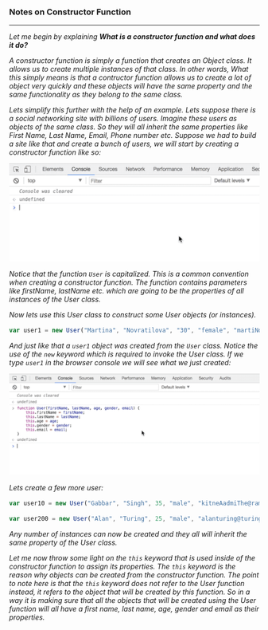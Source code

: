 ### Notes on Constructor Function
___
<i>Let me begin by explaining <b>What is a constructor function and what does it do?</b></i>

<i>A constructor function is simply a function that creates an Object class. It allows us to create multiple instances of that class. In other words, What this simply means is that a contructor function allows us to create a lot of object very quickly and these objects will have the same property and the same functionality as they belong to the same class.</i>

<i>Lets simplify this further with the help of an example. Lets suppose there is a social networking site with billions of users. Imagine these users as objects of the same class. So they will all inherit the same properties like First Name, Last Name, Email, Phone number etc. Suppose we had to build a site like that and create a bunch of users, we will start by creating a constructor function like so: </i>

![](img/functionUser/functionUser.gif)

<i>Notice that the function `User` is capitalized. This is a common convention when creating a constructor function. The function contains parameters like firstName, lastName etc. which are going to be the properties of all instances of the User class.</i>

<i>Now lets use this User class to construct some User objects (or instances).</i>

```js
var user1 = new User("Martina", "Novratilova", "30", "female", "martiNova@xyz.com");
```

<i>And just like that a `user1` object was created from the `User` class. Notice the use of the `new` keyword which is required to invoke the User class. If we type `user1` in the browser console we will see what we just created: </i>

![](img/user1/user1.gif)

<i>Lets create a few more user:</i>

```js
var user10 = new User("Gabbar", "Singh", 35, "male", "kitneAadmiThe@ramgadh.com");
```

```js
var user200 = new User("Alan", "Turing", 25, "male", "alanturing@turingmachine.com");
```

<i>Any number of instances can now be created and they all will inherit the same property of the User class.</i>

<i>Let me now throw some light on the `this` keyword that is used inside of the constructor function to assign its properties. The `this` keyword is the reason why objects can be created from the constructor function. The point to note here is that the `this` keyword does not refer to the User function instead, it refers to the object that will be created by this function. So in a way it is making sure that all the objects that will be created using the User function will all have a first name, last name, age, gender and email as their properties.</i>

